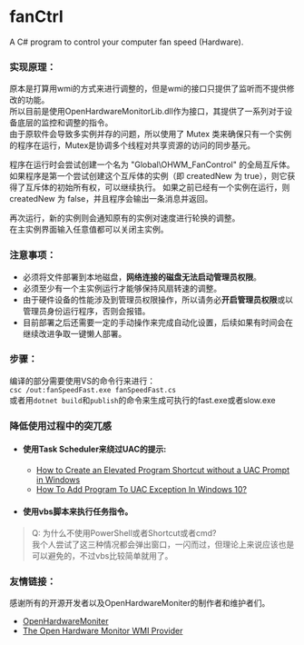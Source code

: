 # fanCtrl
A C# program to control your computer fan speed (Hardware).  

### 实现原理：
原本是打算用wmi的方式来进行调整的，但是wmi的接口只提供了监听而不提供修改的功能。  
所以目前是使用OpenHardwareMonitorLib.dll作为接口，其提供了一系列对于设备底层的监控和调整的指令。  
由于原软件会导致多实例并存的问题，所以使用了 Mutex 类来确保只有一个实例的程序在运行，Mutex是协调多个线程对共享资源的访问的同步基元。  

程序在运行时会尝试创建一个名为 "Global\\OHWM_FanControl" 的全局互斥体。如果程序是第一个尝试创建这个互斥体的实例（即 createdNew 为 true），则它获得了互斥体的初始所有权，可以继续执行。  如果之前已经有一个实例在运行，则 createdNew 为 false，并且程序会输出一条消息并返回。  

再次运行，新的实例则会通知原有的实例对速度进行轮换的调整。  
在主实例界面输入任意值都可以关闭主实例。  

### 注意事项：
- 必须将文件部署到本地磁盘，**网络连接的磁盘无法启动管理员权限**。  
- 必须至少有一个主实例运行才能够保持风扇转速的调整。
- 由于硬件设备的性能涉及到管理员权限操作，所以请务必**开启管理员权限**或以管理员身份运行程序，否则会报错。
- 目前部署之后还需要一定的手动操作来完成自动化设置，后续如果有时间会在继续改进争取一键懒人部署。

### 步骤：
编译的部分需要使用VS的命令行来进行：  
`csc /out:fanSpeedFast.exe fanSpeedFast.cs`  
或者用`dotnet build`和`publish`的命令来生成可执行的fast.exe或者slow.exe
  
### 降低使用过程中的突兀感
- #### 使用Task Scheduler来绕过UAC的提示:
    - [How to Create an Elevated Program Shortcut without a UAC Prompt in Windows](https://www.sevenforums.com/tutorials/11949-elevated-program-shortcut-without-uac-prompt-create.html)
    - [How To Add Program To UAC Exception In Windows 10?](https://silicophilic.com/add-program-to-uac-exception/)
- #### 使用vbs脚本来执行任务指令。
> Q: 为什么不使用PowerShell或者Shortcut或者cmd?  
我个人尝试了这三种情况都会弹出窗口，一闪而过，但理论上来说应该也是可以避免的，不过vbs比较简单就用了。


### 友情链接：
感谢所有的开源开发者以及OpenHardwareMoniter的制作者和维护者们。
- [OpenHardwareMoniter](https://github.com/openhardwaremonitor/openhardwaremonitor)  
- [The Open Hardware Monitor WMI Provider](https://openhardwaremonitor.org/wordpress/wp-content/uploads/2011/04/OpenHardwareMonitor-WMI.pdf)
